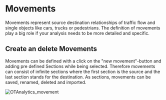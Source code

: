 # Movements

Movements represent source destination relationships of traffic flow and single objects like cars, trucks or pedestrians. The definition of movements play a big role if your analysis needs to be more detailed and specific.


## Create an delete Movements

Movements can be defined with a click on the "new movement"-button and adding pre defined Sections while being selected. Therefore movements can consist of infinite sections where the first section is the source and the last section stands for the destination. As sections, movements can be saved, renamed, deleted and imported.


![OTAnalytics_movement](https://user-images.githubusercontent.com/75123353/142611770-d5f0f720-dc88-415a-9930-d9345c70e111.gif)

